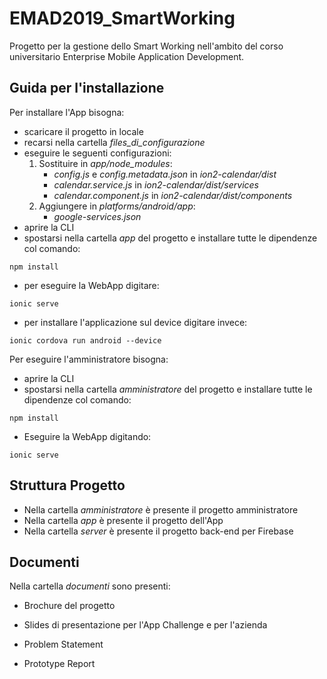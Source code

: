 # EMAD2019_SmartWorking
Progetto per la gestione dello Smart Working nell'ambito del corso universitario Enterprise Mobile Application Development.

## Guida per l'installazione

Per installare l'App bisogna:
- scaricare il progetto in locale
- recarsi nella cartella *files_di_configurazione*
- eseguire le seguenti configurazioni:
    1. Sostituire in *app/node_modules*:
       - *config.js* e *config.metadata.json* in *ion2-calendar/dist*
       - *calendar.service.js* in *ion2-calendar/dist/services*
       - *calendar.component.js* in *ion2-calendar/dist/components*
    2. Aggiungere in  *platforms/android/app*:
       -   *google-services.json*
- aprire la CLI
- spostarsi nella cartella *app* del progetto e installare tutte le dipendenze col comando:
```
npm install
```
- per eseguire la WebApp digitare:
```
ionic serve
```
- per installare l'applicazione sul device digitare invece:
```
ionic cordova run android --device
```



Per eseguire l'amministratore bisogna:

- aprire la CLI
- spostarsi nella cartella *amministratore* del progetto e installare tutte le dipendenze col comando:
```
npm install
```
- Eseguire la WebApp digitando:
```
ionic serve
```
## Struttura Progetto

- Nella cartella *amministratore* è presente il progetto amministratore
- Nella cartella *app* è presente il progetto dell'App
- Nella cartella *server* è presente il progetto back-end per Firebase

## Documenti

Nella cartella *documenti* sono presenti:

- Brochure del progetto
- Slides di presentazione per l'App Challenge e per l'azienda

- Problem Statement
- Prototype Report
